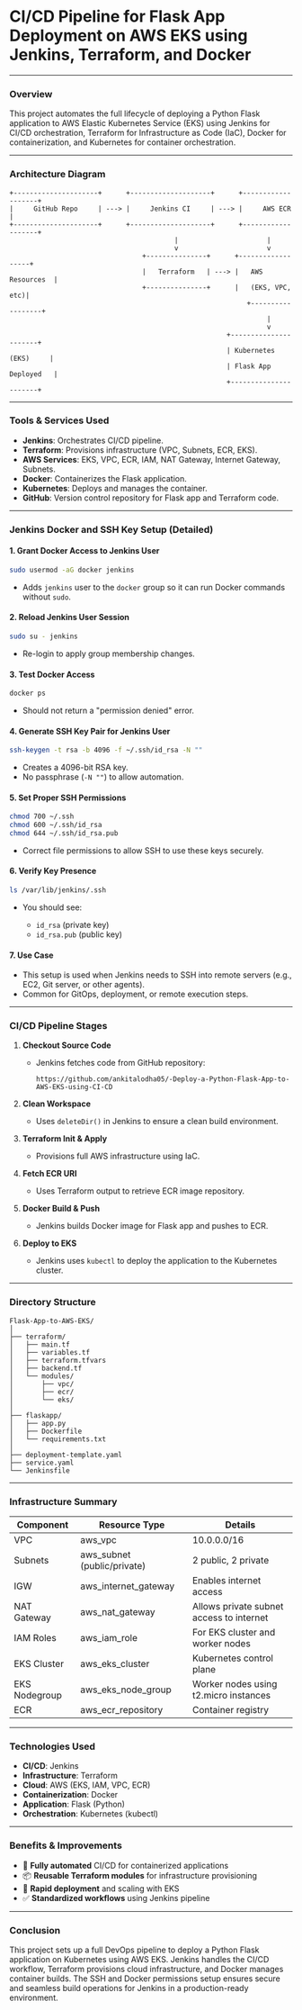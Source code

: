 # CI/CD Pipeline for Flask App Deployment on AWS EKS using Jenkins, Terraform, and Docker

---

### **Overview**

This project automates the full lifecycle of deploying a Python Flask application to AWS Elastic Kubernetes Service (EKS) using Jenkins for CI/CD orchestration, Terraform for Infrastructure as Code (IaC), Docker for containerization, and Kubernetes for container orchestration.

---

### **Architecture Diagram**

```plaintext
+---------------------+      +--------------------+      +-------------------+
|     GitHub Repo     | ---> |     Jenkins CI     | ---> |     AWS ECR       |
+---------------------+      +--------------------+      +-------------------+
                                         |                      |
                                         v                      v
                                 +---------------+      +------------------+
                                 |   Terraform   | ---> |   AWS Resources  |
                                 +---------------+      |   (EKS, VPC, etc)|
                                                           +------------------+
                                                                |
                                                                v
                                                      +----------------------+
                                                      | Kubernetes (EKS)     |
                                                      | Flask App Deployed   |
                                                      +----------------------+
```

---

### **Tools & Services Used**

* **Jenkins**: Orchestrates CI/CD pipeline.
* **Terraform**: Provisions infrastructure (VPC, Subnets, ECR, EKS).
* **AWS Services**: EKS, VPC, ECR, IAM, NAT Gateway, Internet Gateway, Subnets.
* **Docker**: Containerizes the Flask application.
* **Kubernetes**: Deploys and manages the container.
* **GitHub**: Version control repository for Flask app and Terraform code.

---

### **Jenkins Docker and SSH Key Setup (Detailed)**

#### 1. **Grant Docker Access to Jenkins User**

```bash
sudo usermod -aG docker jenkins
```

* Adds `jenkins` user to the `docker` group so it can run Docker commands without `sudo`.

#### 2. **Reload Jenkins User Session**

```bash
sudo su - jenkins
```

* Re-login to apply group membership changes.

#### 3. **Test Docker Access**

```bash
docker ps
```

* Should not return a "permission denied" error.

#### 4. **Generate SSH Key Pair for Jenkins User**

```bash
ssh-keygen -t rsa -b 4096 -f ~/.ssh/id_rsa -N ""
```

* Creates a 4096-bit RSA key.
* No passphrase (`-N ""`) to allow automation.

#### 5. **Set Proper SSH Permissions**

```bash
chmod 700 ~/.ssh
chmod 600 ~/.ssh/id_rsa
chmod 644 ~/.ssh/id_rsa.pub
```

* Correct file permissions to allow SSH to use these keys securely.

#### 6. **Verify Key Presence**

```bash
ls /var/lib/jenkins/.ssh
```

* You should see:

  * `id_rsa` (private key)
  * `id_rsa.pub` (public key)

#### 7. **Use Case**

* This setup is used when Jenkins needs to SSH into remote servers (e.g., EC2, Git server, or other agents).
* Common for GitOps, deployment, or remote execution steps.

---

### **CI/CD Pipeline Stages**

1. **Checkout Source Code**

   * Jenkins fetches code from GitHub repository:

     ```
     https://github.com/ankitalodha05/-Deploy-a-Python-Flask-App-to-AWS-EKS-using-CI-CD
     ```

2. **Clean Workspace**

   * Uses `deleteDir()` in Jenkins to ensure a clean build environment.

3. **Terraform Init & Apply**

   * Provisions full AWS infrastructure using IaC.

4. **Fetch ECR URI**

   * Uses Terraform output to retrieve ECR image repository.

5. **Docker Build & Push**

   * Jenkins builds Docker image for Flask app and pushes to ECR.

6. **Deploy to EKS**

   * Jenkins uses `kubectl` to deploy the application to the Kubernetes cluster.

---

### **Directory Structure**

```plaintext
Flask-App-to-AWS-EKS/
│
├── terraform/
│   ├── main.tf
│   ├── variables.tf
│   ├── terraform.tfvars
│   ├── backend.tf
│   └── modules/
│       ├── vpc/
│       ├── ecr/
│       └── eks/
│
├── flaskapp/
│   ├── app.py
│   ├── Dockerfile
│   └── requirements.txt
│
├── deployment-template.yaml
├── service.yaml
└── Jenkinsfile
```

---

### **Infrastructure Summary**

| Component     | Resource Type                | Details                                  |
| ------------- | ---------------------------- | ---------------------------------------- |
| VPC           | aws\_vpc                     | 10.0.0.0/16                              |
| Subnets       | aws\_subnet (public/private) | 2 public, 2 private                      |
| IGW           | aws\_internet\_gateway       | Enables internet access                  |
| NAT Gateway   | aws\_nat\_gateway            | Allows private subnet access to internet |
| IAM Roles     | aws\_iam\_role               | For EKS cluster and worker nodes         |
| EKS Cluster   | aws\_eks\_cluster            | Kubernetes control plane                 |
| EKS Nodegroup | aws\_eks\_node\_group        | Worker nodes using t2.micro instances    |
| ECR           | aws\_ecr\_repository         | Container registry                       |

---

### **Technologies Used**

* **CI/CD**: Jenkins
* **Infrastructure**: Terraform
* **Cloud**: AWS (EKS, IAM, VPC, ECR)
* **Containerization**: Docker
* **Application**: Flask (Python)
* **Orchestration**: Kubernetes (kubectl)

---

### **Benefits & Improvements**

* 🔄 **Fully automated** CI/CD for containerized applications
* 📦 **Reusable Terraform modules** for infrastructure provisioning
* 🚀 **Rapid deployment** and scaling with EKS
* ✅ **Standardized workflows** using Jenkins pipeline

---

### **Conclusion**

This project sets up a full DevOps pipeline to deploy a Python Flask application on Kubernetes using AWS EKS. Jenkins handles the CI/CD workflow, Terraform provisions cloud infrastructure, and Docker manages container builds. The SSH and Docker permissions setup ensures secure and seamless build operations for Jenkins in a production-ready environment.
